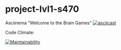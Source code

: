 # project-lvl1-s470

Asciinema "Welcome to the Brain Games"
[![asciicast](https://asciinema.org/a/sl3zpVFeOPfG97SbBjxFt9AOL.svg)](https://asciinema.org/a/sl3zpVFeOPfG97SbBjxFt9AOL)



Code Climate:

[![Maintainability](https://api.codeclimate.com/v1/badges/3f85b51a466809e77b27/maintainability)](https://codeclimate.com/github/SergeyKuleshov/project-lvl1-s470/maintainability)

